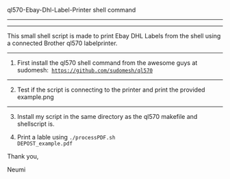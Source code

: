 ql570-Ebay-Dhl-Label-Printer shell command

---------
---------

This small shell script is made to print Ebay DHL Labels from the shell using a 
connected Brother ql570 labelprinter.

----
1. First install the ql570 shell command from the awesome guys at sudomesh:<code>
https://github.com/sudomesh/ql570 </code>

----
2. Test if the script is connecting to the printer and print the 
provided example.png

----
3. Install my script in the same directory as the ql570 makefile and shellscript 
is.

4. Print a lable using <code>./processPDF.sh DEPOST_example.pdf</code>



Thank you,

Neumi
